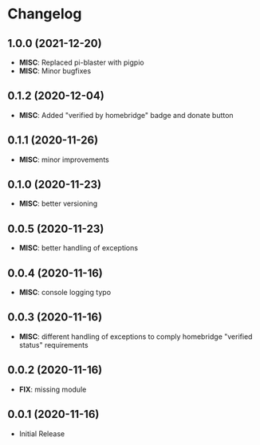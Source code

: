 # Changelog

## 1.0.0 (2021-12-20)
-	**MISC**: Replaced pi-blaster with pigpio
-	**MISC**: Minor bugfixes

## 0.1.2 (2020-12-04)
-	**MISC**: Added "verified by homebridge" badge and donate button

## 0.1.1 (2020-11-26)
-	**MISC**: minor improvements

## 0.1.0 (2020-11-23)
-	**MISC**: better versioning

## 0.0.5 (2020-11-23)
-	**MISC**: better handling of exceptions

## 0.0.4 (2020-11-16)
-	**MISC**: console logging typo

## 0.0.3 (2020-11-16)
-	**MISC**: different handling of exceptions to comply homebridge "verified status" requirements

## 0.0.2 (2020-11-16)
-	**FIX**: missing module

## 0.0.1 (2020-11-16)
-	Initial Release
